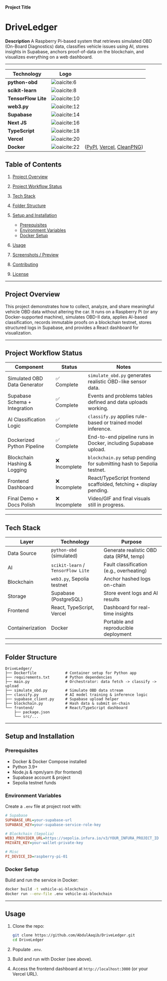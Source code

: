 **Project Title**

# DriveLedger

**Description**
A Raspberry Pi-based system that retrieves simulated OBD (On-Board Diagnostics) data, classifies vehicle issues using AI, stores insights in Supabase, anchors proof-of-data on the blockchain, and visualizes everything on a web dashboard.

---
| Technology          | Logo                                                                                                      |                                         |
| ------------------- | --------------------------------------------------------------------------------------------------------- | --------------------------------------- |
| **python-obd**      | ![oaicite:6]([https://raw.githubusercontent.com/brendan-w/python-OBD/master/docs/_static/logo.png](https://img.shields.io/badge/Python-FFD43B?style=for-the-badge&logo=python&logoColor=blue))         |                                         |
| **scikit-learn**    | ![oaicite:8]([https://scikit-learn.org/stable/_static/scikit-learn-logo-small.png](https://img.shields.io/badge/scikit_learn-F7931E?style=for-the-badge&logo=scikit-learn&logoColor=white))                         |                                         |
| **TensorFlow Lite** | ![oaicite:10](	https://img.shields.io/badge/TensorFlow-FF6F00?style=for-the-badge&logo=TensorFlow&logoColor=white)                                       |                                         |
| **web3.py**         | ![oaicite:12](	https://img.shields.io/badge/web3%20js-F16822?style=for-the-badge&logo=web3.js&logoColor=white) |                                         |
| **Supabase**        | ![oaicite:14]([https://supabase.com/docs/img/supabase-logo.svg](https://img.shields.io/badge/Supabase-181818?style=for-the-badge&logo=supabase&logoColor=white))                                            |                                         |
| **Next JS**           | ![oaicite:16]([https://reactjs.org/logo-og.png](https://img.shields.io/badge/next%20js-000000?style=for-the-badge&logo=nextdotjs&logoColor=white))                                                            |                                         |
| **TypeScript**      | ![oaicite:18]([https://www.typescriptlang.org/icons/icon-48x48.png](https://img.shields.io/badge/TypeScript-007ACC?style=for-the-badge&logo=typescript&logoColor=white))                                        |                                         |
| **Vercel**          | ![oaicite:20]([https://assets.vercel.com/image/upload/v1607554385/repositories/vercel/logo.png](https://img.shields.io/badge/Vercel-000000?style=for-the-badge&logo=vercel&logoColor=white))            |                                         |
| **Docker**          | ![oaicite:22]([https://www.docker.com/wp-content/uploads/2022/03/Moby-logo.png](https://img.shields.io/badge/Docker-2CA5E0?style=for-the-badge&logo=docker&logoColor=white))                            | ([PyPI][1], [Vercel][2], [CleanPNG][3]) |

[1]: https://pypi.org/project/web3/?utm_source=chatgpt.com "web3 - PyPI"
[2]: https://vercel.com/geist/icons?utm_source=chatgpt.com "Icons - Vercel"
[3]: https://www.cleanpng.com/free/tensorflow.html?utm_source=chatgpt.com "Tensorflow PNG Images - CleanPNG"

## Table of Contents

1. [Project Overview](#project-overview)
2. [Project Workflow Status](#project-workflow-status)
3. [Tech Stack](#tech-stack)
4. [Folder Structure](#folder-structure)
5. [Setup and Installation](#setup-and-installation)

   * [Prerequisites](#prerequisites)
   * [Environment Variables](#environment-variables)
   * [Docker Setup](#docker-setup)
6. [Usage](#usage)
7. [Screenshots / Preview](#screenshots--preview)
8. [Contributing](#contributing)
9. [License](#license)

---

## Project Overview

This project demonstrates how to collect, analyze, and share meaningful vehicle OBD data without altering the car. It runs on a Raspberry Pi (or any Docker-supported machine), simulates OBD-II data, applies AI-based classification, records immutable proofs on a blockchain testnet, stores structured logs in Supabase, and provides a React dashboard for visualization.

---

## Project Workflow Status

| Component                     | Status       | Notes                                                                 |
| ----------------------------- | ------------ | --------------------------------------------------------------------- |
| Simulated OBD Data Generator  | ✅ Complete   | `simulate_obd.py` generates realistic OBD-like sensor data.           |
| Supabase Schema + Integration | ✅ Complete   | Events and problems tables defined and data uploads working.          |
| AI Classification Logic       | ✅ Complete   | `classify.py` applies rule-based or trained model inference.          |
| Dockerized Python Pipeline    | ✅ Complete   | End-to-end pipeline runs in Docker, including Supabase upload.        |
| Blockchain Hashing & Logging  | ❌ Incomplete | `blockchain.py` setup pending for submitting hash to Sepolia testnet. |
| Frontend Dashboard            | ❌ Incomplete | React/TypeScript frontend scaffolded, fetching + display pending.     |
| Final Demo + Docs Polish      | ❌ Incomplete | Video/GIF and final visuals still in progress.                        |

---

## Tech Stack

| Layer            | Technology                         | Purpose                                  |
| ---------------- | ---------------------------------- | ---------------------------------------- |
| Data Source      | `python-obd` (simulated)           | Generate realistic OBD data (RPM, temp)  |
| AI               | `scikit-learn` / `TensorFlow Lite` | Fault classification (e.g., overheating) |
| Blockchain       | `web3.py`, Sepolia testnet         | Anchor hashed logs on-chain              |
| Storage          | Supabase (PostgreSQL)              | Store event logs and AI results          |
| Frontend         | React, TypeScript, Vercel          | Dashboard for real-time insights         |
| Containerization | Docker                             | Portable and reproducible deployment     |

---

## Folder Structure

```
DriveLedger/
├── Dockerfile             # Container setup for Python app
├── requirements.txt       # Python dependencies
├── main.py                # Orchestrator: data fetch -> classify -> upload
├── simulate_obd.py        # Simulate OBD data stream
├── classify.py            # AI model training & inference logic
├── supabase_client.py     # Supabase upload helper
├── blockchain.py          # Hash data & submit on-chain
└── frontend/              # React/TypeScript dashboard
    ├── package.json
    └── src/...
```

---

## Setup and Installation

### Prerequisites

* Docker & Docker Compose installed
* Python 3.9+
* Node.js & npm/yarn (for frontend)
* Supabase account & project
* Sepolia testnet funds

### Environment Variables

Create a `.env` file at project root with:

```ini
# Supabase
SUPABASE_URL=your-supabase-url
SUPABASE_KEY=your-supabase-service-role-key

# Blockchain (Sepolia)
WEB3_PROVIDER_URL=https://sepolia.infura.io/v3/YOUR_INFURA_PROJECT_ID
PRIVATE_KEY=your-wallet-private-key

# Misc
PI_DEVICE_ID=raspberry-pi-01
```

### Docker Setup

Build and run the service in Docker:

```bash
docker build -t vehicle-ai-blockchain .
docker run --env-file .env vehicle-ai-blockchain
```

---

## Usage

1. Clone the repo:

   ```bash
   git clone https://github.com/AbdulAaqib/DriveLedger.git
   cd DriveLedger
   ```
2. Populate `.env`.
3. Build and run with Docker (see above).
4. Access the frontend dashboard at `http://localhost:3000` (or your Vercel URL).

